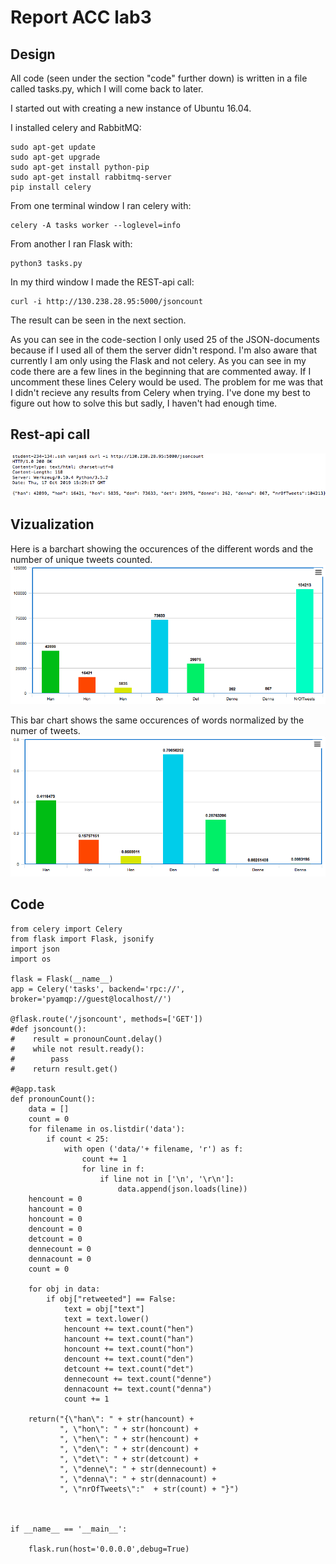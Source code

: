 # Report ACC lab3

## Design
All code (seen under the section "code" further down) is written in a file called tasks.py, which I will come back to later.

I started out with creating a new instance of Ubuntu 16.04.

I installed celery and RabbitMQ:
```
sudo apt-get update
sudo apt-get upgrade
sudo apt-get install python-pip 
sudo apt-get install rabbitmq-server
pip install celery
```
From one terminal window I ran celery with:
```
celery -A tasks worker --loglevel=info
```
From another I ran Flask with:
```
python3 tasks.py
```
In my third window I made the REST-api call:
```
curl -i http://130.238.28.95:5000/jsoncount
```
The result can be seen in the next section.

As you can see in the code-section I only used 25 of the JSON-documents because if I used all of them the server didn't respond.
I'm also aware that currently I am only using the Flask and not celery. 
As you can see in my code there are a few lines in the beginning that are commented away. If I uncomment these lines Celery would be used. The problem for me was that I didn't recieve any results from Celery when trying. I've done my best to figure out how to solve this but sadly, I haven't had enough time. 

## Rest-api call
![Result](Sresult.png)

## Vizualization
Here is a barchart showing the occurences of the different words and the number of unique tweets counted.
![Barchart](SRbarchart.png)

This bar chart shows the same occurences of words normalized by the numer of tweets.
![BarchartNormalized](Snormalized.png)

## Code
```
from celery import Celery
from flask import Flask, jsonify
import json
import os

flask = Flask(__name__)
app = Celery('tasks', backend='rpc://', broker='pyamqp://guest@localhost//')

@flask.route('/jsoncount', methods=['GET'])
#def jsoncount():
#    result = pronounCount.delay()
#    while not result.ready():
#        pass 
#    return result.get()

#@app.task
def pronounCount():
    data = []
    count = 0
    for filename in os.listdir('data'):
        if count < 25:
            with open ('data/'+ filename, 'r') as f:
                count += 1
                for line in f:
                    if line not in ['\n', '\r\n']:
                        data.append(json.loads(line))
    hencount = 0
    hancount = 0
    honcount = 0
    dencount = 0
    detcount = 0
    dennecount = 0
    dennacount = 0
    count = 0

    for obj in data:
        if obj["retweeted"] == False:
            text = obj["text"]
            text = text.lower()
            hencount += text.count("hen")
            hancount += text.count("han")
            honcount += text.count("hon")
            dencount += text.count("den")
            detcount += text.count("det")
            dennecount += text.count("denne")
            dennacount += text.count("denna")
            count += 1

    return("{\"han\": " + str(hancount) +
           ", \"hon\": " + str(honcount) +
           ", \"hen\": " + str(hencount) +
           ", \"den\": " + str(dencount) +
           ", \"det\": " + str(detcount) +
           ", \"denne\": " + str(dennecount) +
           ", \"denna\": " + str(dennacount) +
           ", \"nrOfTweets\":"  + str(count) + "}")



if __name__ == '__main__':
    
    flask.run(host='0.0.0.0',debug=True)
```
